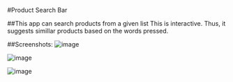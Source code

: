 #Product Search Bar

##This app can search products from a given list
This is interactive. Thus, it suggests simillar products based on the words pressed. 

##Screenshots: 
![image](https://user-images.githubusercontent.com/39633799/209994776-7e9a6c4e-1f84-4475-901e-0a9c48a14045.png)

![image](https://user-images.githubusercontent.com/39633799/209994844-42c90857-b759-4df7-8f86-b84dd7b64e8a.png)

![image](https://user-images.githubusercontent.com/39633799/209994889-cfe592ca-6529-42b0-b528-67bf4384932d.png)

